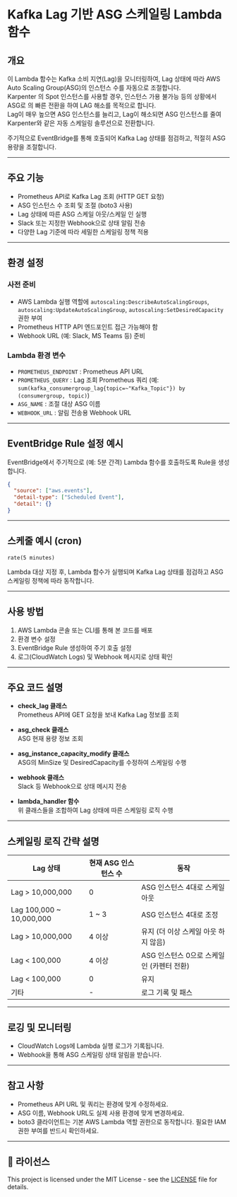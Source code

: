 # Kafka Lag 기반 ASG 스케일링 Lambda 함수

## 개요
이 Lambda 함수는 Kafka 소비 지연(Lag)을 모니터링하여, Lag 상태에 따라 AWS Auto Scaling Group(ASG)의 인스턴스 수를 자동으로 조절합니다.  
Karpenter 의 Spot 인스턴스를 사용할 경우, 인스턴스 가용 불가능 등의 상황에서 ASG로 의 빠른 전환을 하여 LAG 해소를 목적으로 합니다.  
Lag이 매우 높으면 ASG 인스턴스를 늘리고, Lag이 해소되면 ASG 인스턴스를 줄여 Karpenter와 같은 자동 스케일링 솔루션으로 전환합니다.

주기적으로 EventBridge를 통해 호출되어 Kafka Lag 상태를 점검하고, 적절히 ASG 용량을 조절합니다.

---

## 주요 기능

- Prometheus API로 Kafka Lag 조회 (HTTP GET 요청)
- ASG 인스턴스 수 조회 및 조절 (boto3 사용)
- Lag 상태에 따른 ASG 스케일 아웃/스케일 인 실행
- Slack 또는 지정한 Webhook으로 상태 알림 전송
- 다양한 Lag 기준에 따라 세밀한 스케일링 정책 적용

---

## 환경 설정

### 사전 준비

- AWS Lambda 실행 역할에 `autoscaling:DescribeAutoScalingGroups`, `autoscaling:UpdateAutoScalingGroup`, `autoscaling:SetDesiredCapacity` 권한 부여
- Prometheus HTTP API 엔드포인트 접근 가능해야 함
- Webhook URL (예: Slack, MS Teams 등) 준비

### Lambda 환경 변수

- `PROMETHEUS_ENDPOINT` : Prometheus API URL
- `PROMETHEUS_QUERY` : Lag 조회 Prometheus 쿼리 (예: `sum(kafka_consumergroup_lag{topic=~"Kafka_Topic"}) by (consumergroup, topic)`)
- `ASG_NAME` : 조절 대상 ASG 이름
- `WEBHOOK_URL` : 알림 전송용 Webhook URL

---

## EventBridge Rule 설정 예시

EventBridge에서 주기적으로 (예: 5분 간격) Lambda 함수를 호출하도록 Rule을 생성합니다.

```json
{
  "source": ["aws.events"],
  "detail-type": ["Scheduled Event"],
  "detail": {}
}
```
---

## 스케줄 예시 (cron)

`rate(5 minutes)`

Lambda 대상 지정 후, Lambda 함수가 실행되며 Kafka Lag 상태를 점검하고 ASG 스케일링 정책에 따라 동작합니다.

---

## 사용 방법

1. AWS Lambda 콘솔 또는 CLI를 통해 본 코드를 배포  
2. 환경 변수 설정  
3. EventBridge Rule 생성하여 주기 호출 설정  
4. 로그(CloudWatch Logs) 및 Webhook 메시지로 상태 확인  

---

## 주요 코드 설명

- **check_lag 클래스**  
  Prometheus API에 GET 요청을 보내 Kafka Lag 정보를 조회  

- **asg_check 클래스**  
  ASG 현재 용량 정보 조회  

- **asg_instance_capacity_modify 클래스**  
  ASG의 MinSize 및 DesiredCapacity를 수정하여 스케일링 수행  

- **webhook 클래스**  
  Slack 등 Webhook으로 상태 메시지 전송  

- **lambda_handler 함수**  
  위 클래스들을 조합하여 Lag 상태에 따른 스케일링 로직 수행  

---

## 스케일링 로직 간략 설명

| Lag 상태                 | 현재 ASG 인스턴스 수    | 동작                              |
|-------------------------|---------------------|----------------------------------|
| Lag > 10,000,000        | 0                   | ASG 인스턴스 4대로 스케일 아웃         |
| Lag 100,000 ~ 10,000,000| 1 ~ 3               | ASG 인스턴스 4대로 조정              |
| Lag > 10,000,000        | 4 이상               | 유지 (더 이상 스케일 아웃 하지 않음)     |
| Lag < 100,000           | 4 이상               | ASG 인스턴스 0으로 스케일 인 (카펜터 전환)|
| Lag < 100,000           | 0                   | 유지                              |
| 기타                     | -                   | 로그 기록 및 패스                    |

---

## 로깅 및 모니터링

- CloudWatch Logs에 Lambda 실행 로그가 기록됩니다.  
- Webhook을 통해 ASG 스케일링 상태 알림을 받습니다.  

---

## 참고 사항

- Prometheus API URL 및 쿼리는 환경에 맞게 수정하세요.  
- ASG 이름, Webhook URL도 실제 사용 환경에 맞게 변경하세요.  
- boto3 클라이언트는 기본 AWS Lambda 역할 권한으로 동작합니다. 필요한 IAM 권한 부여를 반드시 확인하세요.

---

## 📄 라이선스

This project is licensed under the MIT License - see the [LICENSE](./LICENSE) file for details.
